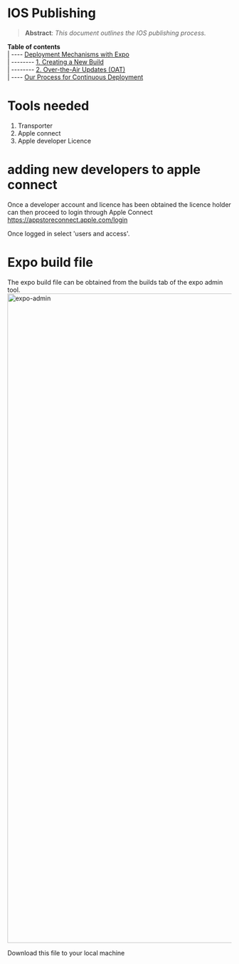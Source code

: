 # IOS Publishing
> **Abstract**: *This document outlines the IOS publishing process.*

**Table of contents**  
| ---- [Deployment Mechanisms with Expo](#deployment-mechanisms-with-expo)  
| -------- [1. Creating a New Build](#1-creating-a-new-build)  
| -------- [2. Over-the-Air Updates (OAT)](#2-over-the-air-updates-oat)  
| ---- [Our Process for Continuous Deployment](#our-process-for-continuous-deployment)  

# Tools needed
1. Transporter
2. Apple connect
3. Apple developer Licence

# adding new developers to apple connect
Once a developer account and licence has been obtained the licence holder can then proceed to login through Apple Connect https://appstoreconnect.apple.com/login

Once logged in select  'users and access'.

# Expo build file

The expo build file can be obtained from the builds tab of the expo admin tool. 
<img width="1456" alt="expo-admin" src="https://github.com/ClimateMind/frontend-native-app/assets/39728053/807c60a5-7dfa-4463-9329-47fcb1dc6af5">

Download this file to your local machine

